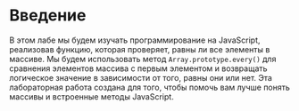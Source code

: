 # Введение

В этом лабе мы будем изучать программирование на JavaScript, реализовав функцию, которая проверяет, равны ли все элементы в массиве. Мы будем использовать метод `Array.prototype.every()` для сравнения элементов массива с первым элементом и возвращать логическое значение в зависимости от того, равны они или нет. Эта лабораторная работа создана для того, чтобы помочь вам лучше понять массивы и встроенные методы JavaScript.

